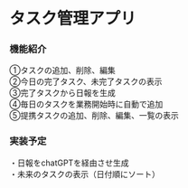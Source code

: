 <h1>タスク管理アプリ</h1>

<h3>機能紹介</h3>

①タスクの追加、削除、編集<br>
②今日の完了タスク、未完了タスクの表示<br>
③完了タスクから日報を生成<br>
④毎日のタスクを業務開始時に自動で追加<br>
⑤提携タスクの追加、削除、編集、一覧の表示<br>

<h3>実装予定</h3>
・日報をchatGPTを経由させ生成<br>
・未来のタスクの表示（日付順にソート）
